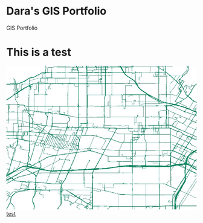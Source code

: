 # Dara's GIS Portfolio
GIS Portfolio
# This is a test

![Street](StreetNetwork.jpg)
[test](https://globechalk.com)
